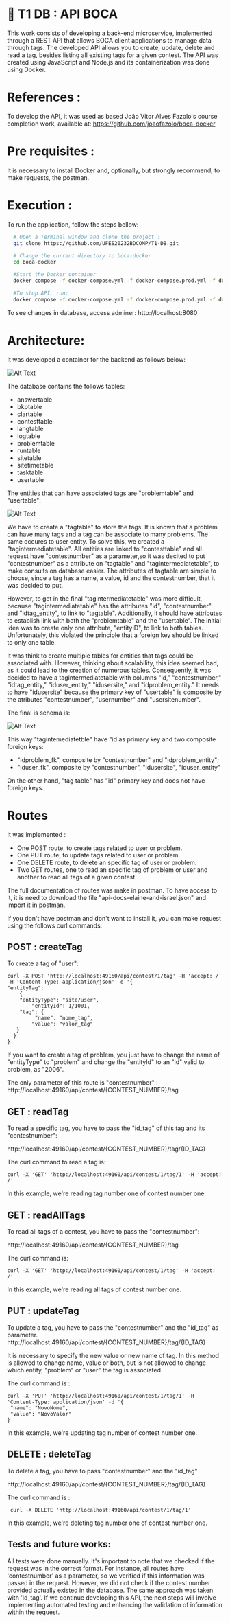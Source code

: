 # :balloon: T1 DB : API BOCA

This work consists of developing a back-end microservice, implemented through a REST API that allows BOCA client applications to manage data through tags. The developed API allows you to create, update, delete and read a tag, besides listing all existing tags for a given contest.
The API was created using JavaScript and Node.js and its containerization was done using Docker.


# References :
To develop the API, it was used as based João Vitor Alves Fazolo's course completion work, available at:
https://github.com/joaofazolo/boca-docker

# Pre requisites :
It is necessary to install Docker and, optionally,  but strongly recommend, to make requests, the postman.

# Execution :
To run the application, follow the steps bellow:

  ```sh
    # Open a Terminal window and clone the project :
    git clone https://github.com/UFES20232BDCOMP/T1-DB.git

    # Change the current directory to boca-docker
    cd boca-docker

    #Start the Docker container
    docker compose -f docker-compose.yml -f docker-compose.prod.yml -f docker-compose.api.yml up -d --build

    #To stop API, run:
    docker compose -f docker-compose.yml -f docker-compose.prod.yml -f docker-compose.api.yml down


  ```

To see changes in database, access adminer: http://localhost:8080

# Architecture:
It was developed a container for the backend as follows below:

![Alt Text](architecture.jpeg)

The database contains the follows tables:
* answertable
* bkptable
* clartable
* contesttable
* langtable
* logtable
* problemtable
* runtable
* sitetable
* sitetimetable
* tasktable
* usertable

The entities that can have associated tags are "problemtable" and "usertable":

![Alt Text](database.jpeg)


We have to create a "tagtable" to store the tags. It is known that a problem can have many tags and a tag can be associate to many problems. The same occures to user entity. To solve this, we created a "tagintermediatetable". 
All entities are linked to "contesttable" and all request have "contestnumber" as a parameter,so it was decited to put "contestnumber" as a attribute on "tagtable" and "tagintermediatetable", to make consults on database easier.
The attributes of tagtable are simple to choose, since a tag has a name, a value, id and the contestnumber, that it was decided to put. 

However, to get in the final "tagintermediatetable" was more difficult, because "tagintermediatetable" has the attributes "id", "contestnumber" and "idtag_entity", to link to "tagtable". Additionally, it should have attributes to establish link with both the "problemtable" and the "usertable". The initial idea was to create only one attribute, "entityID", to link to both tables. Unfortunately, this violated the principle that a foreign key should be linked to only one table.

It was think to create multiple tables for entities that tags could be associated with. However, thinking about scalability, this idea seemed bad, as it could lead to the creation of numerous tables. Consequently, it was decided to have a tagintermediatetable with columns "id," "contestnumber," "idtag_entity," "iduser_entity," "idusersite," and "idproblem_entity." It needs to have "idusersite" because the primary key of "usertable" is composite by the atributes "contestnumber", "usernumber" and "usersitenumber".

The final is schema is:

![Alt Text](schema.jpeg)


This way "tagintemediatetble" have "id as primary key and two composite foreign keys:

* "idproblem_fk", composite by "contestnumber" and "idproblem_entity";
* "iduser_fk", composite by "contestnumber", "idusersite", "iduser_entity"

On the other hand, "tag table" has "id" primary key and does not have foreign keys.

# Routes
It was implemented :
* One POST route, to create tags related to user or problem.
* One PUT route, to update tags related to user or problem.
* One DELETE route, to delete an specific tag of user or problem.
* Two GET routes, one to read an specific tag of problem or user and another to read all tags of a given contest.

The full documentation of routes was make in postman. To have access to it, it is need to download the file "api-docs-elaine-and-israel.json" and import it in postman.

If you don't have postman and don't want to install it, you can make request using the follows curl commands:

## POST : createTag
To create a tag of "user":

```
curl -X POST 'http://localhost:49160/api/contest/1/tag' -H 'accept: /' -H 'Content-Type: application/json' -d '{
"entityTag": 
	{
	"entityType": "site/user",
    	"entityId": 1/1001,
   	"tag": {
         "name": "nome_tag",
        "value": "valor_tag"
   }
  }
}
```
If you want to create a tag of problem, you just have to change the name of "entityType" to "problem" and change the "entityId" to an "id" valid to problem, as "2006".

The only parameter of this route is "contestnumber" : 
http://localhost:49160/api/contest/{CONTEST_NUMBER}/tag

## GET : readTag

To read a specific tag, you have to pass the "id_tag" of this tag and its "contestnumber":

http://localhost:49160/api/contest/{CONTEST_NUMBER}/tag/{ID_TAG}

The curl command to read a tag is:

```
curl -X 'GET' 'http://localhost:49160/api/contest/1/tag/1' -H 'accept: /'
```
In this example, we're reading tag number one of contest number one.


## GET : readAllTags

To read all tags of a contest, you have to pass the "contestnumber":

http://localhost:49160/api/contest/{CONTEST_NUMBER}/tag

The curl command is:
```
curl -X 'GET' 'http://localhost:49160/api/contest/1/tag' -H 'accept: /'
```
In this example, we're reading all tags of contest number one.


## PUT : updateTag

To update a tag, you have to pass the "contestnumber" and the "id_tag" as parameter.
http://localhost:49160/api/contest/{CONTEST_NUMBER}/tag/{ID_TAG}

It is necessary to specify the new value or new name of tag. In this method is allowed to change name, value or both, but is not allowed to change which entity, "problem" or "user" the tag is associated.

 The curl command is :
 ```
curl -X 'PUT' 'http://localhost:49160/api/contest/1/tag/1' -H 'Content-Type: application/json' -d '{
  "name": "NovoNome",
  "value": "NovoValor"
}
```

In this example, we're updating tag number of contest number one.

## DELETE : deleteTag

To delete a tag, you have to pass "contestnumber" and the "id_tag"

http://localhost:49160/api/contest/{CONTEST_NUMBER}/tag/{ID_TAG}

The curl command is :

```
 curl -X DELETE 'http://localhost:49160/api/contest/1/tag/1'
```

In this example, we're deleting tag number one of contest number one.


## Tests and future works:

All tests were done manually. It's important to note that we checked if the request was in the correct format. For instance, all routes have 'contestnumber' as a parameter, so we verified if this information was passed in the request. However, we did not check if the contest number provided actually existed in the database. The same approach was taken with 'id_tag'. If we continue developing this API, the next steps will involve implementing automated testing and enhancing the validation of information within the request.
